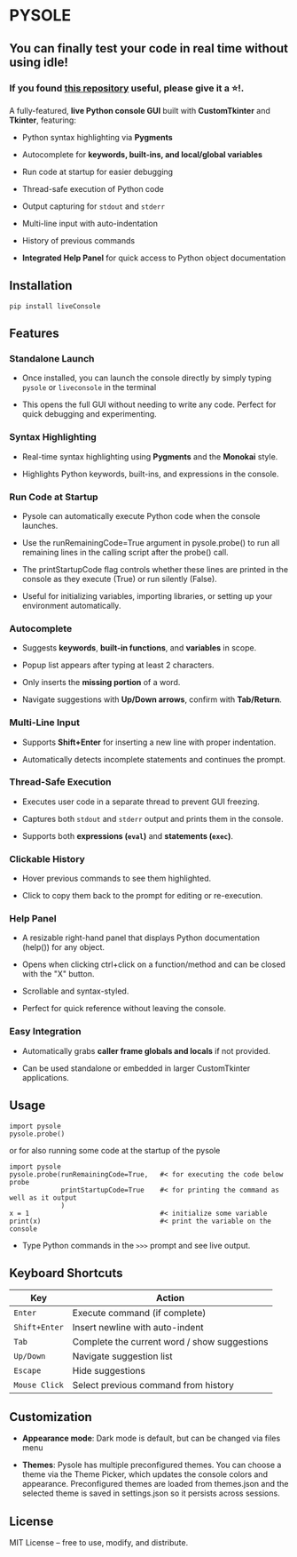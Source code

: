 # PYSOLE

## You can finally test your code in real time without using idle!
### If you found [this repository](https://github.com/TzurSoffer/Pysole) useful, please give it a ⭐!.

A fully-featured, **live Python console GUI** built with **CustomTkinter** and **Tkinter**, featuring:

*   Python syntax highlighting via **Pygments**
    
*   Autocomplete for **keywords, built-ins, and local/global variables**

*   Run code at startup for easier debugging
    
*   Thread-safe execution of Python code
    
*   Output capturing for `stdout` and `stderr`
    
*   Multi-line input with auto-indentation
    
*   History of previous commands

* **Integrated Help Panel** for quick access to Python object documentation


## Installation

`pip install liveConsole`


## Features

### Standalone Launch

* Once installed, you can launch the console directly by simply typing  ```pysole``` or ```liveconsole``` in the terminal

* This opens the full GUI without needing to write any code. Perfect for quick debugging and experimenting.

### Syntax Highlighting

*   Real-time syntax highlighting using **Pygments** and the **Monokai** style.
    
*   Highlights Python keywords, built-ins, and expressions in the console.
    
### Run Code at Startup

*   Pysole can automatically execute Python code when the console launches.

*   Use the runRemainingCode=True argument in pysole.probe() to run all remaining lines in the calling script after the probe() call.

*   The printStartupCode flag controls whether these lines are printed in the console as they execute (True) or run silently (False).

*   Useful for initializing variables, importing libraries, or setting up your environment automatically.

### Autocomplete

*   Suggests **keywords**, **built-in functions**, and **variables** in scope.
    
*   Popup list appears after typing at least 2 characters.
    
*   Only inserts the **missing portion** of a word.
    
*   Navigate suggestions with **Up/Down arrows**, confirm with **Tab/Return**.
    

### Multi-Line Input

*   Supports **Shift+Enter** for inserting a new line with proper indentation.
    
*   Automatically detects incomplete statements and continues the prompt.
    

### Thread-Safe Execution

*   Executes user code in a separate thread to prevent GUI freezing.
    
*   Captures both `stdout` and `stderr` output and prints them in the console.
    
*   Supports both **expressions (`eval`)** and **statements (`exec`)**.
    

### Clickable History

*   Hover previous commands to see them highlighted.
    
*   Click to copy them back to the prompt for editing or re-execution.
    

### Help Panel

*   A resizable right-hand panel that displays Python documentation (help()) for any object.

*   Opens when clicking ctrl+click on a function/method and can be closed with the "X" button.

*   Scrollable and syntax-styled.

*   Perfect for quick reference without leaving the console.


### Easy Integration

*   Automatically grabs **caller frame globals and locals** if not provided.
    
*   Can be used standalone or embedded in larger CustomTkinter applications.

## Usage

```
import pysole
pysole.probe()
```
or for also running some code at the startup of the pysole
```
import pysole
pysole.probe(runRemainingCode=True,   #< for executing the code below probe
             printStartupCode=True    #< for printing the command as well as it output
             )
x = 1                                 #< initialize some variable
print(x)                              #< print the variable on the console
```

*   Type Python commands in the `>>>` prompt and see live output.

## Keyboard Shortcuts

| Key | Action |
| --- | --- |
| `Enter` | Execute command (if complete) |
| `Shift+Enter` | Insert newline with auto-indent |
| `Tab` | Complete the current word / show suggestions |
| `Up/Down` | Navigate suggestion list |
| `Escape` | Hide suggestions |
| `Mouse Click` | Select previous command from history |


## Customization

*   **Appearance mode**: Dark mode is default, but can be changed via files menu

*   **Themes**: Pysole has multiple preconfigured themes. You can choose a theme via the Theme Picker, which updates the console colors and appearance. Preconfigured themes are loaded from themes.json and the selected theme is saved in settings.json so it persists across sessions.



## License

MIT License – free to use, modify, and distribute.
